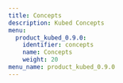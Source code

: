 ```yaml
---
title: Concepts
description: Kubed Concepts
menu:
  product_kubed_0.9.0:
    identifier: concepts
    name: Concepts
    weight: 20
menu_name: product_kubed_0.9.0
---
```


